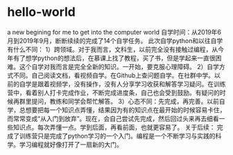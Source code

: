 # hello-world
a new begining for me  to get into the computer world
自学时间：从2019年6月到2019年9月，断断续续的完成了14个自学任务。
此次自学python和以往自学有什么不同：
1）跨领域。对于我而言，文科生，以前完全没有接触过编程，从今年有了想学python的想法后，在慕课上找了教程，买了书，但是学起来一直很困难。这个自学对我而言是完全全新的知识。一开始，要克服心理障碍。
2）自学方式不同。自己阅读文档，看视频自学。在Github上查问题自学。在社群中学。以前的自学是跟着视频学，没有操作，没有人分享学习收获和解答学习疑问。在训练营中，看着别人打卡完成作业，不断完成进度条，自己也会受到鼓励。有疑问的时候再群里提问，教练和同学会帮忙解答。
3）心态不同：先完成，再完善。以前自学，总想要把每一个知识点弄懂，结果因为有的知识点在最开始的时候容易卡住，而常常变成“从入门到放弃”。现在，会自己尝试先完成，然后回过头来再去细看一些知识点。每次弄懂一点。学到后面，再看前面，也就更容易了。
关于后续：
完成了训练营只是完成了python学习的一个入门。编程是一个不断学习与实践的科学。学习编程就好像打开了一扇新的大门。